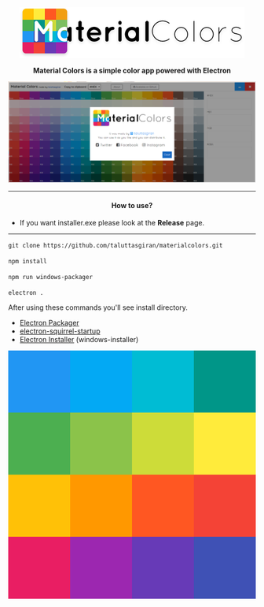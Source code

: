 <p align="center">
<img src="https://raw.githubusercontent.com/taluttasgiran/materialcolors/master/assets/img/logo.png" />
</p>
<p align="center">
<strong>
Material Colors is a simple color app powered with Electron
</strong>
</p>


<p align="center">
<img src="https://raw.githubusercontent.com/taluttasgiran/materialcolors/master/assets/img/screenshot.png" />
</p>


----------


<h4 align="center">How to use?</h4>

* If you want installer.exe please look at the **Release** page.

----------

    git clone https://github.com/taluttasgiran/materialcolors.git
    
    npm install
    
    npm run windows-packager

    electron .
    
 After using these commands you'll see install directory.

 - [Electron Packager](https://github.com/electron-userland/electron-packager)
 - [electron-squirrel-startup](https://github.com/mongodb-js/electron-squirrel-startup)
 - [Electron Installer](https://github.com/electron/windows-installer) (windows-installer)
 
 <p align="center">
<img src="https://raw.githubusercontent.com/taluttasgiran/materialcolors/master/assets/install.gif" />
</p>
 
